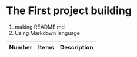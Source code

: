 # The First project building
1. making README.md
2. Using Markdown language

|Number|Items|Description|
|--|--|--|
